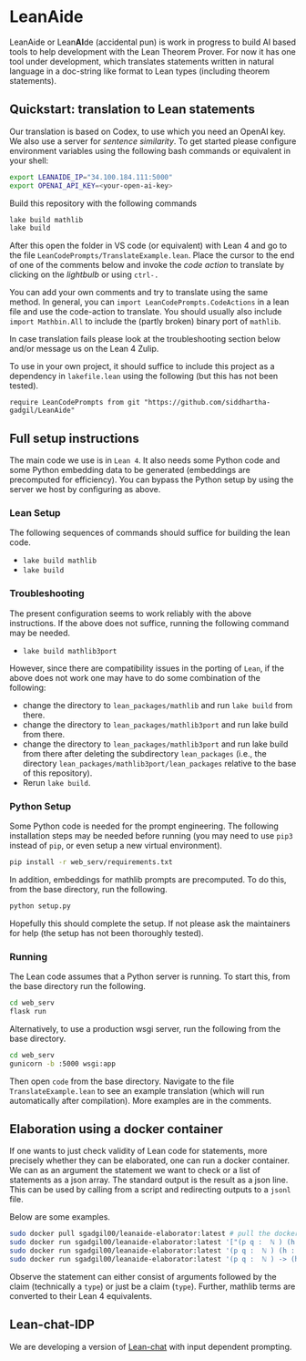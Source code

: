 # LeanAide 

LeanAide or Lean**AI**de (accidental pun) is work in progress to build AI based tools to help development with the Lean Theorem Prover. For now it has one tool under development, which translates statements written in natural language in a doc-string like format to Lean types (including theorem statements).

## Quickstart: translation to Lean statements

Our translation is based on Codex, to use which you need an OpenAI key. We also use a server for _sentence similarity_. To get started please configure environment variables using the following bash commands or equivalent in your shell:

```bash
export LEANAIDE_IP="34.100.184.111:5000"
export OPENAI_API_KEY=<your-open-ai-key>
```

Build this repository with the following commands

```bash
lake build mathlib
lake build
```

After this open the folder in VS code (or equivalent) with Lean 4 and go to the file `LeanCodePrompts/TranslateExample.lean`. Place the cursor to the end of one of the comments below and invoke the _code action_ to translate by clicking on the _lightbulb_ or using `ctrl-.`

You can add your own comments and try to translate using the same method. In general, you can `import LeanCodePrompts.CodeActions` in a lean file and use the code-action to translate. You should usually also include `import Mathbin.All` to include the (partly broken) binary port of `mathlib`. 

In case translation fails please look at the troubleshooting section below and/or message us on the Lean 4 Zulip.

To use in your own project, it should suffice to include this project as a dependency in `lakefile.lean` using the following (but this has not been tested).

```lean
require LeanCodePrompts from git "https://github.com/siddhartha-gadgil/LeanAide"
```

## Full setup instructions

The main code we use is in `Lean 4`. It also needs some Python code and some Python embedding data to be generated (embeddings are precomputed for efficiency). You can bypass the Python setup by using the server we host by configuring as above.

### Lean Setup

The following sequences of commands should suffice for building the lean code.

* `lake build mathlib`
* `lake build`

### Troubleshooting

The present configuration seems to work reliably with the above instructions. If the above does not suffice, running the following command may be needed.

* `lake build mathlib3port`

However, since there are compatibility issues in the porting of `Lean`, if the above does not work one may have to do some combination of the following:

* change the directory to `lean_packages/mathlib` and run `lake build` from there.
* change the directory to `lean_packages/mathlib3port` and run lake build from there.
* change the directory to `lean_packages/mathlib3port` and run lake build from there after deleting the subdirectory `lean_packages` (i.e., the directory `lean_packages/mathlib3port/lean_packages` relative to the base of this repository).
* Rerun `lake build`.

### Python Setup

Some Python code is needed for the prompt engineering. The following installation steps may be needed before running (you may need to use `pip3` instead of `pip`, or even setup a new virtual environment).

```bash
pip install -r web_serv/requirements.txt
```

In addition, embeddings for mathlib prompts are precomputed. To do this, from the base directory, run the following.

```bash
python setup.py
```

Hopefully this should complete the setup. If not please ask the maintainers for help (the setup has not been thoroughly tested).

### Running

The Lean code assumes that a Python server is running. To start this, from the base directory run the following.

```bash
cd web_serv
flask run
```

Alternatively, to use a production wsgi server, run the following from the base directory.

```bash
cd web_serv
gunicorn -b :5000 wsgi:app
```


Then open `code` from the base directory. Navigate to the file `TranslateExample.lean` to see an example translation (which will run automatically after compilation). More examples are in the comments.

## Elaboration using a docker container

If one wants to just check validity of Lean code for statements, more precisely whether they can be elaborated, one can run a docker container. We can as an argument the statement we want to check or a list of statements as a json array. The standard output is the result as a json line. This can be used by calling from a script and redirecting outputs to a `jsonl` file.

Below are some examples.

```bash
sudo docker pull sgadgil00/leanaide-elaborator:latest # pull the docker image
sudo docker run sgadgil00/leanaide-elaborator:latest '["(p q :  ℕ ) (h : nat.prime  p) : p = q", "(p q: ℕ) : p = q", "(p: ℕ): is_silly p"]'
sudo docker run sgadgil00/leanaide-elaborator:latest '(p q :  ℕ ) (h : nat.prime  p) : p = q'
sudo docker run sgadgil00/leanaide-elaborator:latest '(p q :  ℕ ) -> (h : nat.prime  p) -> p = q'
```

Observe the statement can either consist of arguments followed by the claim (technically a `type`) or just be a claim (`type`). Further, mathlib terms are converted to their Lean 4 equivalents. 

## Lean-chat-IDP
We are developing a version of [Lean-chat](https://github.com/zhangir-azerbayev/lean-chat) with input dependent prompting.